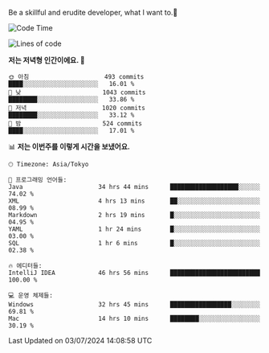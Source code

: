Be a skillful and erudite developer, what I want to.👶

<!--START_SECTION:waka-->
![Code Time](http://img.shields.io/badge/Code%20Time-993%20hrs-blue)

![Lines of code](https://img.shields.io/badge/%EC%A0%80%EB%8A%94%20%EC%97%AC%ED%83%9C%EA%B9%8C%EC%A7%80%20-2.5%20million%20%EC%A4%84%EC%9D%98%20%EC%BD%94%EB%93%9C%EB%A5%BC%20%EC%9E%91%EC%84%B1%ED%96%88%EC%96%B4%EC%9A%94.-blue)

**저는 저녁형 인간이에요. 🦉** 

```text
🌞 아침                     493 commits         ████░░░░░░░░░░░░░░░░░░░░░   16.01 % 
🌆 낮　                     1043 commits        ████████░░░░░░░░░░░░░░░░░   33.86 % 
🌃 저녁                     1020 commits        ████████░░░░░░░░░░░░░░░░░   33.12 % 
🌙 밤　                     524 commits         ████░░░░░░░░░░░░░░░░░░░░░   17.01 % 
```


📊 **저는 이번주를 이렇게 시간을 보냈어요.** 

```text
🕑︎ Timezone: Asia/Tokyo

💬 프로그래밍 언어들: 
Java                     34 hrs 44 mins      ███████████████████░░░░░░   74.02 % 
XML                      4 hrs 13 mins       ██░░░░░░░░░░░░░░░░░░░░░░░   08.99 % 
Markdown                 2 hrs 19 mins       █░░░░░░░░░░░░░░░░░░░░░░░░   04.95 % 
YAML                     1 hr 24 mins        █░░░░░░░░░░░░░░░░░░░░░░░░   03.00 % 
SQL                      1 hr 6 mins         █░░░░░░░░░░░░░░░░░░░░░░░░   02.38 % 

🔥 에디터들: 
IntelliJ IDEA            46 hrs 56 mins      █████████████████████████   100.00 % 

💻 운영 체제들: 
Windows                  32 hrs 45 mins      █████████████████░░░░░░░░   69.81 % 
Mac                      14 hrs 10 mins      ████████░░░░░░░░░░░░░░░░░   30.19 % 
```


 Last Updated on 03/07/2024 14:08:58 UTC
<!--END_SECTION:waka-->
